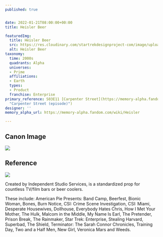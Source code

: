 ```yaml
---
published: true


date: 2022-01-21T08:00:00+00:00
title: Heisler Beer

featuredImg:
  title: Heisler Beer
  src: https://res.cloudinary.com/startrekdesignproject-com/image/upload/v1642788550/Heisler-Beer.png
  alt: Heisler Beer
taxonomy:
  time: 2000s
  quadrants: Alpha
  universes:
  - Prime
  affiliations:
  - Earth
  types:
  - Product
  franchise: Enterprise
primary_reference: S03E11 [Carpenter Street](https://memory-alpha.fandom.com/wiki/Carpenter_Street_(episode)
  "Carpenter Street (episode)")
designer: ''
memory_alpha_url: https://memory-alpha.fandom.com/wiki/Heisler

---
```

## Canon Image

![](https://res.cloudinary.com/startrekdesignproject-com/image/upload/v1642788550/HeislerBeer_ENT-CarpenterStreet.jpg)

## Reference

![](https://res.cloudinary.com/startrekdesignproject-com/image/upload/v1642788550/Heisler-Label1.jpg)

Created by Independent Studio Services, is a standardized prop for countless TV/film bars or beer coolers.

These include: American Pie Presents: Band Camp, Beerfest, Bionic Woman, Bones, Burn Notice, CSI: Crime Scene Investigation, CSI: Miami, Desperate Housewives, Dollhouse, Everybody Hates Chris, How I Met Your Mother, The Hulk, Malcom in the Middle, My Name Is Earl, The Pretender, Prison Break, The Rainmaker, Star Trek: Enterprise, Stealing Harvard, Superbad, The Shield, Terminator: The Sarah Connor Chronicles, Training Day, Two and a Half Men, New Girl, Veronica Mars and Weeds.